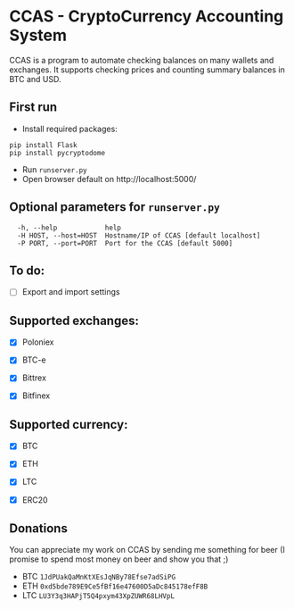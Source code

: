 # CCAS - CryptoCurrency Accounting System

CCAS is a program to automate checking balances on many wallets and exchanges. It supports checking prices and counting summary balances in BTC and USD.

## First run

- Install required packages:
```
pip install Flask
pip install pycryptodome
```
- Run `runserver.py`
- Open browser default on http://localhost:5000/

## Optional parameters for `runserver.py`
```
  -h, --help            help
  -H HOST, --host=HOST  Hostname/IP of CCAS [default localhost]
  -P PORT, --port=PORT  Port for the CCAS [default 5000]
```


## To do: 
- [ ] Export and import settings


## Supported exchanges:
- [X] Poloniex
- [X] BTC-e
- [X] Bittrex
- [X] Bitfinex


## Supported currency:
- [X] BTC
- [X] ETH
- [X] LTC
- [X] ERC20


## Donations
You can appreciate my work on CCAS by sending me something for beer (I promise to spend most money on beer and show you that ;)
- BTC `1JdPUakQaMnKtXEsJqNBy78Efse7adSiPG`
- ETH `0xd5bde789E9Ce5fBf16e47600D5aDc845178efF8B`
- LTC `LU3Y3q3HAPjT5Q4pxym43XpZUWR68LHVpL`
